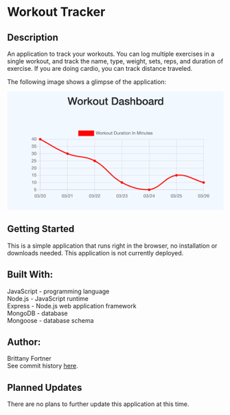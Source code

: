 # Workout Tracker

## Description

An application to track your workouts. You can log multiple exercises in a single workout, and track the name, type, weight, sets, reps, and duration of exercise. If you are doing cardio, you can track distance traveled.

The following image shows a glimpse of the application:

![workout app](public/assets/screenshot.png)

## Getting Started

This is a simple application that runs right in the browser, no installation or downloads needed. This application is not currently deployed.

## Built With:

JavaScript - programming language <br>
Node.js - JavaScript runtime <br>
Express - Node.js web application framework <br>
MongoDB - database<br>
Mongoose - database schema

## Author:

Brittany Fortner <br>
See commit history [here](https://github.com/bfeliz/workout-tracker/graphs/contributors).

## Planned Updates

There are no plans to further update this application at this time.
